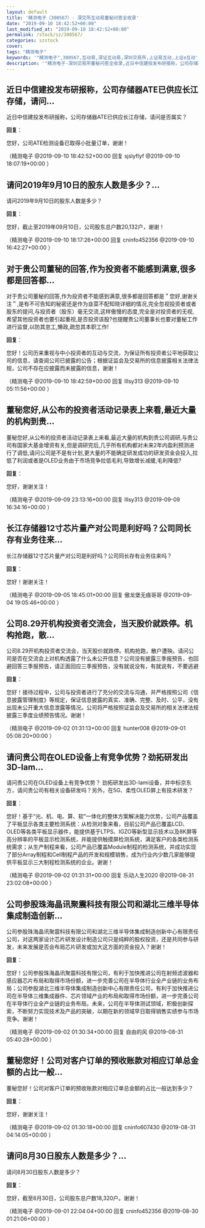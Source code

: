 ```yaml
---
layout: default
title: '精测电子（300567）- 深交所互动易董秘问答全收录'
date: "2019-09-10 18:42:52+00:00"
last_modified_at: "2019-09-10 18:42:52+00:00"
permalink: /stock/sz/300567/
categories: szstock
cover: 
tags: "精测电子"
keywords: '"精测电子",300567,互动易,深证互动易,深圳交易所,上证易互动,上证e互动'
description: '"精测电子-深圳交易所董秘问答全收录,近日中信建投发布研报称，公司存储器ATE已供应长江存储，请问是否属实？"'
---
```


## 近日中信建投发布研报称，公司存储器ATE已供应长江存储，请问...

近日中信建投发布研报称，公司存储器ATE已供应长江存储，请问是否属实？

**回复**：

您好，公司ATE检测设备已取得小批量订单，谢谢！ 

（精测电子  @2019-09-10 18:42:52+00:00 回复 sjslyflyf  @2019-09-10 18:07:19+00:00 ）

## 请问2019年9月10日的股东人数是多少？...

请问2019年9月10日的股东人数是多少？

**回复**：

您好，截止至2019年09月10日，公司股东总户数20,132户，谢谢！ 

（精测电子  @2019-09-10 18:17:26+00:00 回复 cninfo452356  @2019-09-10 16:42:27+00:00 ）

## 对于贵公司董秘的回答,作为投资者不能感到满意,很多都是回答都...

对于贵公司董秘的回答,作为投资者不能感到满意,很多都是回答都是＂您好,谢谢关注＂,是有不可告知的秘密还是作为韭菜不配知晓详细的情况,完全忽视投资者或者股东的提问,与投资者（股东）毫无交流,这样傲慢的态度,完全是对投资者的无视,希望其他投资者也要引起重视,是否投资该股?也提醒贵公司董事长也要对董秘工作进行监督,以防其怠工,懒政,疏忽其本职工作!

**回复**：

您好！公司历来重视与中小投资者的互动与交流，为保证所有投资者公平地获取公司的信息，请查阅公司已披露的公告；根据证监会及交易所的信息披露相关法律法规，公司不存在应披露而未披露的信息，谢谢！ 

（精测电子  @2019-09-10 18:42:59+00:00 回复 lllsy313  @2019-09-10 05:11:56+00:00 ）

## 董秘您好,从公布的投资者活动记录表上来看,最近大量的机构到贵...

董秘您好,从公布的投资者活动记录表上来看,最近大量的机构到贵公司调研,与贵公司有国家大基金增资有关,但是调研完后,几乎所有机构都对未来2年内盈利预测进行了调低,请问公司是不是有计划,更大量的不能确定研发成功的研发资金会投入,拉低了利润或者是OLED业务由于市场竞争拉低毛利,导致增长减缓,毛利降低?

**回复**：

您好，谢谢关注！ 

（精测电子  @2019-09-09 23:13:16+00:00 回复 lllsy313  @2019-09-09 16:34:16+00:00 ）

## 长江存储器12寸芯片量产对公司是利好吗？公司同长存有业务往来...

长江存储器12寸芯片量产对公司是利好吗？公司同长存有业务往来吗？

**回复**：

您好！谢谢关注！ 

（精测电子  @2019-09-05 18:45:01+00:00 回复 傲龙堡无痕哥哥  @2019-09-04 19:05:46+00:00 ）

## 公司8.29开机构投资者交流会，当天股价就跌停。机构抢跑，散...

公司8.29开机构投资者交流会，当天股价就跌停。机构抢跑，散户遭殃。请问公司是否在交流会上对机构透露了什么未公开信息？公司没有披露三季报预告，也回避回答三季报预告，请正面回应三季报预告，没有就说没有，有就说有，不要逃避

**回复**：

您好！接待过程中，公司与投资者进行了充分的交流与沟通，并严格按照公司《信息披露管理制度》等规定，保证信息披露的真实、准确、完整、及时、公平，没有出现未公开重大信息泄露等情况。公司将严格按照证监会及交易所的相关法律法规披露三季度业绩预告情况。谢谢！ 

（精测电子  @2019-09-02 01:31:13+00:00 回复 hunter008  @2019-09-01 05:08:20+00:00 ）

## 请问贵公司在OLED设备上有竞争优势？劲拓研发出3D-lam...

请问贵公司在OLED设备上有竞争优势？ 劲拓研发出3D-lami设备，并中标京东方，请问贵公司有相关设备研发吗？另外，在5G、柔性OLED屏上有技术研发？

**回复**：

您好！基于“光、机、电、算、软”一体化的整体方案解决能力优势，公司产品覆盖了平板显示各类主要检测系统：从检测对象来看，目前公司产品已覆盖LCD、OLED等各类平板显示器件，能提供基于LTPS、IGZO等新型显示技术以及8K屏等高分辨率的平板显示检测系统，并能提供触摸屏检测系统，满足客户的各类检测系统需求；从生产制程来看，公司产品已覆盖Module制程的检测系统，并成功实现了部分Array制程和Cell制程产品的开发和规模销售，成为行业内少数几家能够提供平板显示三大制程检测系统的企业。谢谢！ 

（精测电子  @2019-09-02 01:31:31+00:00 回复 乐动人生2020  @2019-08-31 23:02:08+00:00 ）

## 公司参股珠海晶讯聚震科技有限公司和湖北三维半导体集成制造创新...

公司参股珠海晶讯聚震科技有限公司和湖北三维半导体集成制造创新中心有限责任公司，对这两家设计芯片研发设计制造公司只是纯粹的股权投资，还是共同参与研发，未来发展是否会布局芯片研发或加大这方面的资金投入？谢谢！

**回复**：

您好！公司参股珠海晶讯聚震科技有限公司，有利于加快推进公司在射频滤波器和感应器芯片布局和取得市场份额，进一步完善公司在半导体行业全产业链的业务布局；公司参股湖北三维半导体集成制造创新中心有限责任公司，有利于加快推进公司在半导体三维集成器件、芯片领域产业的布局和取得市场份额，进一步完善公司在半导体行业全产业链的业务布局。未来，公司在半导体测试领域，积极创新探索，不断努力实现技术及产品的突破，以期在新的领域早日取得销售实绩参与市场竞争。谢谢！ 

（精测电子  @2019-09-02 01:30:34+00:00 回复 自由的风  @2019-08-31 05:40:28+00:00 ）

## 董秘您好！公司对客户订单的预收账款对相应订单总金额的占比一般...

董秘您好！公司对客户订单的预收账款对相应订单总金额的占比一般达到多少？

**回复**：

您好，谢谢关注！ 

（精测电子  @2019-09-02 01:30:18+00:00 回复 cninfo607430  @2019-08-31 04:14:05+00:00 ）

## 请问8月30日股东人数是多少？...

请问8月30日股东人数是多少？

**回复**：

您好，截至8月30日，公司股东总户数18,320户。谢谢！ 

（精测电子  @2019-09-01 22:04:04+00:00 回复 cninfo452356  @2019-08-30 01:21:06+00:00 ）

